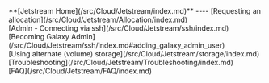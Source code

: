 <div class='linkbox'>
**[Jetstream Home](/src/Cloud/Jetstream/index.md)**
----
[Requesting an allocation](/src/Cloud/Jetstream/Allocation/index.md)<br />
[Admin - Connecting via ssh](/src/Cloud/Jetstream/ssh/index.md)<br />
[Becoming Galaxy Admin](/src/Cloud/Jetstream/ssh/index.md#adding_galaxy_admin_user)<br />
[Using alternate (volume) storage](/src/Cloud/Jetstream/storage/index.md)<br />
[Troubleshooting](/src/Cloud/Jetstream/Troubleshooting/index.md)<br />
[FAQ](/src/Cloud/Jetstream/FAQ/index.md)<br />
</div>
